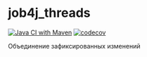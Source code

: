# job4j_threads
[![Java CI with Maven](https://github.com/zkod/job4j_threads/actions/workflows/maven.yml/badge.svg)](https://github.com/zkod/job4j_threads/actions/workflows/maven.yml)
[![codecov](https://codecov.io/gh/zkod/job4j_threads/branch/master/graph/badge.svg?token=U4MGYTGIZP)](https://codecov.io/gh/zkod/job4j_threads)

Объединение зафиксированных изменений
